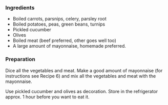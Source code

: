 
### Ingredients
- Boiled carrots, parsnips, celery, parsley root
- Boiled potatoes, peas, green beans, turnips
- Pickled cucumber
- Olives
- Boiled meat (beef preferred, other goes well too)
- A large amount of mayonnaise, homemade preferred.

### Preparation
Dice all the vegetables and meat. Make a good amount of mayonnaise (for instructions see Recipe 6) and mix all the vegetables and meat with the mayonnaise.

 Use pickled cucumber and olives as decoration. Store in the refrigerator approx. 1 hour before you want to eat it.  